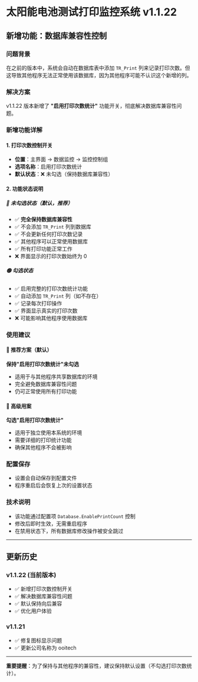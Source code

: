 # 太阳能电池测试打印监控系统 v1.1.22

## 新增功能：数据库兼容性控制

### 问题背景
在之前的版本中，系统会自动在数据库表中添加 `TR_Print` 列来记录打印次数。但这导致其他程序无法正常使用该数据库，因为其他程序可能不认识这个新增的列。

### 解决方案
v1.1.22 版本新增了 **"启用打印次数统计"** 功能开关，彻底解决数据库兼容性问题。

### 新增功能详解

#### 1. 打印次数控制开关
- **位置**：主界面 → 数据监控 → 监控控制组
- **选项名称**：启用打印次数统计
- **默认状态**：❌ 未勾选（保持数据库兼容性）

#### 2. 功能状态说明

##### 🔴 未勾选状态（默认，推荐）
- ✅ **完全保持数据库兼容性**
- ✅ 不会添加 `TR_Print` 列到数据库
- ✅ 不会更新任何打印次数记录
- ✅ 其他程序可以正常使用数据库
- ✅ 所有打印功能正常工作
- ❌ 界面显示的打印次数始终为 0

##### 🟢 勾选状态
- ✅ 启用完整的打印次数统计功能
- ✅ 自动添加 `TR_Print` 列（如不存在）
- ✅ 记录每次打印操作
- ✅ 界面显示真实的打印次数
- ❌ 可能影响其他程序使用数据库

### 使用建议

#### 🔹 推荐方案（默认）
**保持"启用打印次数统计"未勾选**
- 适用于与其他程序共享数据库的环境
- 完全避免数据库兼容性问题
- 仍可正常使用所有打印功能

#### 🔹 高级用案
**勾选"启用打印次数统计"**
- 适用于独立使用本系统的环境
- 需要详细的打印统计功能
- 确保其他程序不会被影响

### 配置保存
- 设置会自动保存到配置文件
- 程序重启后会恢复上次的设置状态

### 技术说明
- 该功能通过配置项 `Database.EnablePrintCount` 控制
- 修改后即时生效，无需重启程序
- 在禁用状态下，所有数据库修改操作被安全跳过

---

## 更新历史

### v1.1.22 (当前版本)
- ✅ 新增打印次数控制开关
- ✅ 解决数据库兼容性问题
- ✅ 默认保持向后兼容
- ✅ 优化用户体验

### v1.1.21
- ✅ 修复图标显示问题
- ✅ 更新公司名称为 ooitech

---

**重要提醒**：为了保持与其他程序的兼容性，建议保持默认设置（不勾选打印次数统计）。 